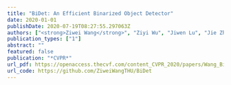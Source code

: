 ```yaml
---
title: "BiDet: An Efficient Binarized Object Detector"
date: 2020-01-01
publishDate: 2020-07-19T08:27:55.297063Z
authors: ["<strong>Ziwei Wang</strong>", "Ziyi Wu", "Jiwen Lu", "Jie Zhou"]
publication_types: ["1"]
abstract: ""
featured: false
publication: "*CVPR*"
url_pdf: https://openaccess.thecvf.com/content_CVPR_2020/papers/Wang_BiDet_An_Efficient_Binarized_Object_Detector_CVPR_2020_paper.pdf
url_code: https://github.com/ZiweiWangTHU/BiDet
---
```


